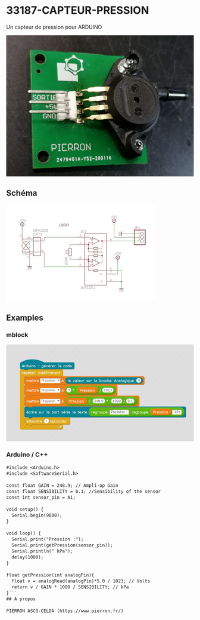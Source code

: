 # 33187-CAPTEUR-PRESSION
Un capteur de pression pour ARDUINO

![capteur de pression 33187](/details/33187.jpg)
## Schéma
![schema](/details/schema.JPG)
## Examples
### mblock
![mblock](/examples/mblock.JPG)
### Arduino / C++
```
#include <Arduino.h>
#include <SoftwareSerial.h>

const float GAIN = 248.9; // Ampli-op Gain 
const float SENSIBILITY = 0.1; //Sensibility of the sensor
const int sensor_pin = A1;
 
void setup() {
  Serial.begin(9600);
}

void loop() {
  Serial.print("Pression :");
  Serial.print(getPression(sensor_pin));
  Serial.println(" kPa");
  delay(1000);
}

float getPression(int analogPin){
  float v = analogRead(analogPin)*5.0 / 1023; // Volts
  return v / GAIN * 1000 / SENSIBILITY; // kPa
}```
## A propos

PIERRON ASCO-CELDA (https://www.pierron.fr/)



 
